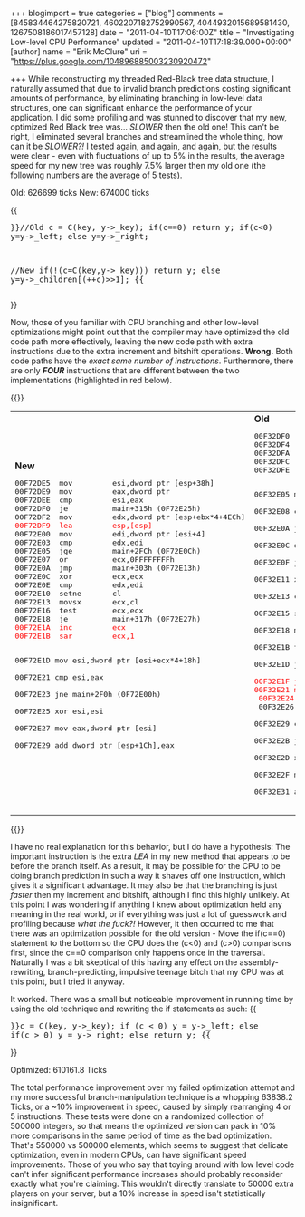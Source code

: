 +++
blogimport = true
categories = ["blog"]
comments = [845834464275820721, 4602207182752990567, 4044932015689581430, 1267508186017457128]
date = "2011-04-10T17:06:00Z"
title = "Investigating Low-level CPU Performance"
updated = "2011-04-10T17:18:39.000+00:00"
[author]
name = "Erik McClure"
uri = "https://plus.google.com/104896885003230920472"

+++
While reconstructing my threaded Red-Black tree data structure, I naturally assumed that due to invalid branch predictions costing significant amounts of performance, by eliminating branching in low-level data structures, one can significant enhance the performance of your application. I did some profiling and was stunned to discover that my new, optimized Red Black tree was... *SLOWER* then the old one! This can't be right, I eliminated several branches and streamlined the whole thing, how can it be *SLOWER?!* I tested again, and again, and again, but the results were clear - even with fluctuations of up to 5% in the results, the average speed for my new tree was roughly 7.5% larger then my old one (the following numbers are the average of 5 tests).

Old: 626699 ticks
New: 674000 ticks

{{<pre>}}//Old
c = C(key, y->_key);
if(c==0) return y;
if(c<0) y=y->_left;
else y=y->_right;

//New
if(!(c=C(key,y->_key)))
return y;
else
y=y->_children[(++c)>>1];
{{</pre>}}

Now, those of you familiar with CPU branching and other low-level optimizations might point out that the compiler may have optimized the old code path more effectively, leaving the new code path with extra instructions due to the extra increment and bitshift operations. **Wrong.** Both code paths have the *exact same number of instructions*. Furthermore, there are only ***FOUR*** instructions that are different between the two implementations (highlighted in red below).

{{<span>}}
<table cellpadding="0" cellspacing="0"><tr><td><b>New</b>
<pre>00F72DE5  mov         esi,dword ptr [esp+38h]  
00F72DE9  mov         eax,dword ptr 
00F72DEE  cmp         esi,eax  
00F72DF0  je          main+315h (0F72E25h)  
00F72DF2  mov         edx,dword ptr [esp+ebx*4+4ECh]
<span style="color:#FF0000;">00F72DF9  lea         esp,[esp]</span>
00F72E00  mov         edi,dword ptr [esi+4]  
00F72E03  cmp         edx,edi  
00F72E05  jge         main+2FCh (0F72E0Ch)  
00F72E07  or          ecx,0FFFFFFFFh  
00F72E0A  jmp         main+303h (0F72E13h)  
00F72E0C  xor         ecx,ecx  
00F72E0E  cmp         edx,edi  
00F72E10  setne       cl  
00F72E13  movsx       ecx,cl  
00F72E16  test        ecx,ecx  
00F72E18  je          main+317h (0F72E27h)  
<span style="color:#FF0000;">00F72E1A  inc         ecx  </span>
<span style="color:#FF0000;">00F72E1B  sar         ecx,1  </span>

00F72E1D  mov         esi,dword ptr [esi+ecx*4+18h]  
00F72E21  cmp         esi,eax  
00F72E23  jne         main+2F0h (0F72E00h)  
00F72E25  xor         esi,esi  
00F72E27  mov         eax,dword ptr [esi]  
00F72E29  add         dword ptr [esp+1Ch],eax</pre>
</td><td><b>Old</b>
<pre>00F32DF0  mov         edi,dword ptr [esp+38h]  
00F32DF4  mov         ebx,dword ptr 
00F32DFA  cmp         edi,ebx  
00F32DFC  je          main+31Dh (0F32E2Dh)  
00F32DFE  mov         edx,dword ptr [esp+eax*4+4ECh]  

00F32E05  mov         esi,dword ptr [edi+4]  
00F32E08  cmp         edx,esi  
00F32E0A  jge         main+301h (0F32E11h)  
00F32E0C  or          ecx,0FFFFFFFFh  
00F32E0F  jmp         main+308h (0F32E18h)  
00F32E11  xor         ecx,ecx  
00F32E13  cmp         edx,esi  
00F32E15  setne       cl  
00F32E18  movsx       ecx,cl  
00F32E1B  test        ecx,ecx  
00F32E1D  je          main+31Fh (0F32E2Fh)  
<span style="color:#FF0000;">00F32E1F  jns         main+316h (0F32E26h)  </span>
<span style="color:#FF0000;">00F32E21  mov         edi,dword ptr [edi+18h]  </span>
<span style="color:#FF0000;">00F32E24  jmp         main+319h (0F32E29h)  </span>
00F32E26  mov         edi,dword ptr [edi+1Ch]  
00F32E29  cmp         edi,ebx  
00F32E2B  jne         main+2F5h (0F32E05h)  
00F32E2D  xor         edi,edi  
00F32E2F  mov         ecx,dword ptr [edi]  
00F32E31  add         dword ptr [esp+1Ch],ecx</pre>
</td></tr></table>{{</span>}}

I have no real explanation for this behavior, but I do have a hypothesis: The important instruction is the extra *LEA* in my new method that appears to be before the branch itself. As a result, it may be possible for the CPU to be doing branch prediction in such a way it shaves off one instruction, which gives it a significant advantage. It may also be that the branching is just *faster* then my increment and bitshift, although I find this highly unlikely. At this point I was wondering if anything I knew about optimization held any meaning in the real world, or if everything was just a lot of guesswork and profiling because *what the fuck?!* However, it then occurred to me that there was an optimization possible for the old version - Move the if(c==0) statement to the bottom so the CPU does the (c<0) and (c>0) comparisons first, since the c==0 comparison only happens once in the traversal. Naturally I was a bit skeptical of this having any effect on the assembly-rewriting, branch-predicting, impulsive teenage bitch that my CPU was at this point, but I tried it anyway.

It worked. There was a small but noticeable improvement in running time by using the old technique and rewriting the if statements as such:
{{<pre>}}c = C(key, y->_key);
if (c < 0)  y = y->_left;
else if(c > 0) y = y->_right;
else return y;
{{</pre>}}

Optimized: 610161.8 Ticks

The total performance improvement over my failed optimization attempt and my more successful branch-manipulation technique is a whopping 63838.2 Ticks, or a ~10% improvement in speed, caused by simply rearranging 4 or 5 instructions. These tests were done on a randomized collection of 500000 integers, so that means the optimized version can pack in 10% more comparisons in the same period of time as the bad optimization. That's 550000 vs 500000 elements, which seems to suggest that delicate optimization, even in modern CPUs, can have significant speed improvements. Those of you who say that toying around with low level code can't infer significant performance increases should probably reconsider exactly what you're claiming. This wouldn't directly translate to 50000 extra players on your server, but a 10% increase in speed isn't statistically insignificant.
